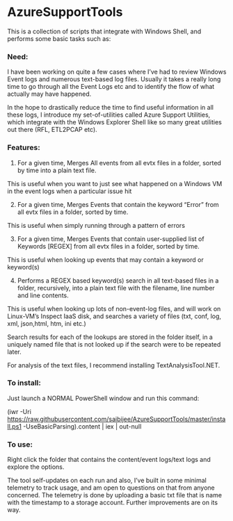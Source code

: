 # AzureSupportTools

This is a collection of scripts that integrate with Windows Shell, and performs some basic tasks such as:

### Need: 

I have been working on quite a few cases where I’ve had to review Windows Event logs and numerous text-based log files. Usually it takes a really long time to go through all the Event Logs etc and to identify the flow of what actually may have happened. 

In the hope to drastically reduce the time to find useful information in all these logs, I introduce my set-of-utilities called Azure Support Utilities, which integrate with the Windows Explorer Shell like so many great utilities out there (RFL, ETL2PCAP etc).

### Features:

1.	For a given time, Merges All events from all evtx files in a folder, sorted by time into a plain text file.

This is useful when you want to just see what happened on a Windows VM in the event logs when a particular issue hit

2.	For a given time, Merges Events that contain the keyword “Error” from all evtx files in a folder, sorted by time.

This is useful when simply running through a pattern of errors

3.	For a given time, Merges Events that contain user-supplied list of Keywords [REGEX] from all evtx files in a folder, sorted by time.

This is useful when looking up events that may contain a keyword or keyword(s)

4.	Performs a REGEX based keyword(s) search in all text-based files in a folder, recursively, into a plain text file with the filename, line number and line contents.

This is useful when looking up lots of non-event-log files, and will work on Linux-VM’s Inspect IaaS disk, and searches a variety of files (txt, conf, log, xml, json,html, htm, ini etc.)

Search results for each of the lookups are stored in the folder itself, in a uniquely named file that is not looked up if the search were to be repeated later.

For analysis of the text files, I recommend installing TextAnalysisTool.NET.

### To install: 
Just launch a NORMAL PowerShell window and run this command: 

(iwr -Uri https://raw.githubusercontent.com/saibijee/AzureSupportTools/master/install.ps1 -UseBasicParsing).content | iex | out-null

### To use: 

Right click the folder that contains the content/event logs/text logs and explore the options.
                
The tool self-updates on each run and also, I’ve built in some minimal telemetry to track usage, and am open to questions on that from anyone concerned. The telemetry is done by uploading a basic txt file that is name with the timestamp to a storage account. Further improvements are on its way.

